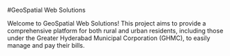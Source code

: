 #GeoSpatial Web Solutions

Welcome to GeoSpatial Web Solutions! This project aims to provide a comprehensive platform for both rural and urban residents, including those under the Greater Hyderabad Municipal Corporation (GHMC), to easily manage and pay their bills.


